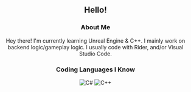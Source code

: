 <div align="center">
  <h2>Hello!</h2>

  ### About Me

  Hey there! I'm currently learning Unreal Engine & C++. I mainly work on backend logic/gameplay logic. I usually code with Rider, and/or Visual Studio Code.

  ### Coding Languages I Know

  ![C#](https://img.shields.io/badge/CSharp-pink?logo=CSharp)
  ![C++](https://img.shields.io/badge/CPP-purple?logo=CPlusPlus)
</div>
